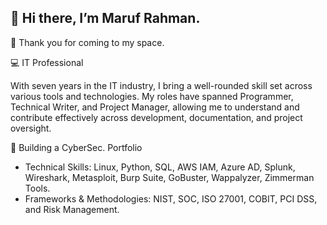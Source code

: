 👋 Hi there, I’m Maruf Rahman.
---

👀 Thank you for coming to my space.

💻 IT Professional

With seven years in the IT industry, I bring a well-rounded skill set across various tools and technologies. My roles have spanned Programmer, Technical Writer, and Project Manager, allowing me to understand and contribute effectively across development, documentation, and project oversight.

🌱 Building a CyberSec. Portfolio

- Technical Skills: Linux, Python, SQL, AWS IAM, Azure AD, Splunk, Wireshark, Metasploit, Burp Suite, GoBuster, Wappalyzer, Zimmerman Tools.
- Frameworks & Methodologies: NIST, SOC, ISO 27001, COBIT, PCI DSS, and Risk Management.

